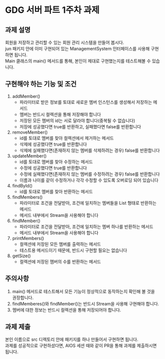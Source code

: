 # GDG 서버 파트 1주차 과제

## 과제 설명
회원을 저장하고 관리할 수 있는 회원 관리 시스템을 만들어 봅시다.<br>
jun 패키지 안에 이미 구현되어 있는 ManagementSystem 인터페이스를 사용해 구현하면 됩니다.<br>
Main 클래스의 main() 메서드를 통해, 본인이 제대로 구현했는지를 테스트해볼 수 있습니다.<br>

## 구현해야 하는 기능 및 조건
1. addMember()
   - 파라미터로 받은 정보를 토대로 새로운 멤버 인스턴스를 생성해서 저장하는 메서드
   - 멤버는 반드시 컬렉션을 통해 저장해야 합니다
   - 저장된 모든 멤버의 id는 서로 달라야 합니다(중복될 수 없습니다)
   - 저장에 성공했다면 true를 반환하고, 실패했다면 false를 반환합니다
2. removeMember()
   - id를 토대로 멤버를 찾아 컬렉션에서 제거하는 메서드
   - 삭제에 성공했다면 true를 반환합니다
   - 삭제에 실패했다면(존재하지 않는 멤버를 삭제하려는 경우) false를 반환합니다
3. updateMember()
   - id를 토대로 멤버를 찾아 수정하는 메서드
   - 수정에 성공했다면 true를 반환합니다
   - 수정에 실패했다면(존재하지 않는 멤버를 수정하려는 경우) false를 반환합니다
   - 이름과 나이를 같이 수정하거나 각각 수정할 수 있도록 오버로딩 되어 있습니다
4. findById()
   - id를 토대로 멤버를 찾아 반환하는 메서드
5. findMembers()
   - 파라미터로 조건을 전달받아, 조건에 일치하는 멤버들을 List 형태로 반환하는 메서드
   - 메서드 내부에서 Stream을 사용해야 합니다
6. findMember()
   - 파라미터로 조건을 전달받아, 조건에 일치하는 멤버 하나를 반환하는 메서드
   - 메서드 내부에서 Stream을 사용해야 합니다
7. printMembers()
   - 컬렉션에 저장된 모든 멤버를 출력하는 메서드
   - 테스트용 메서드이기 때문에, 반드시 구현할 필요는 없습니다
8. getSize()
   - 컬렉션에 저장된 멤버의 수를 반환하는 메서드

## 주의사항
1. main() 메서드로 테스트해서 모든 기능이 정상적으로 동작하는지 확인해 볼 것을 권장합니다.
2. findMemberes()와 findMember()는 반드시 Stream을 사용해 구현해야 합니다.
3. 멤버에 대한 정보는 반드시 컬렉션을 통해 저장되어야 합니다.

## 과제 제출
본인 이름으로 src 디렉토리 안에 패키지를 하나 만들어서 구현하면 됩니다.<br>
과제를 성공적으로 구현하셨다면, AIOS 세션 때와 같이 PR을 통해 과제를 제출하시면 됩니다.
